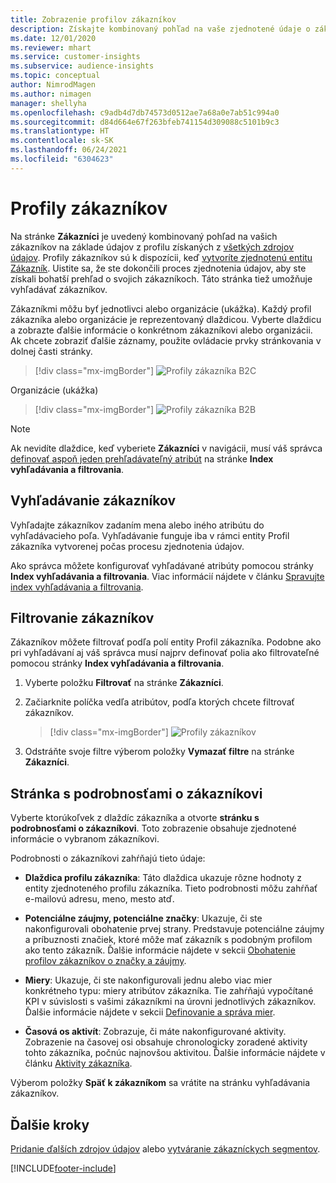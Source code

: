 ```yaml
---
title: Zobrazenie profilov zákazníkov
description: Získajte kombinovaný pohľad na vaše zjednotené údaje o zákazníkoch.
ms.date: 12/01/2020
ms.reviewer: mhart
ms.service: customer-insights
ms.subservice: audience-insights
ms.topic: conceptual
author: NimrodMagen
ms.author: nimagen
manager: shellyha
ms.openlocfilehash: c9adb4d7db74573d0512ae7a68a0e7ab51c994a0
ms.sourcegitcommit: d84d664e67f263bfeb741154d309088c5101b9c3
ms.translationtype: HT
ms.contentlocale: sk-SK
ms.lasthandoff: 06/24/2021
ms.locfileid: "6304623"
---
```

# <a name="customer-profiles"></a>Profily zákazníkov

Na stránke **Zákazníci** je uvedený kombinovaný pohľad na vašich zákazníkov na základe údajov z profilu získaných z [všetkých zdrojov údajov](data-sources.md). Profily zákazníkov sú k dispozícii, keď [vytvoríte zjednotenú entitu Zákazník](data-unification.md). Uistite sa, že ste dokončili proces zjednotenia údajov, aby ste získali bohatší prehľad o svojich zákazníkoch. Táto stránka tiež umožňuje vyhľadávať zákazníkov.

Zákazníkmi môžu byť jednotlivci alebo organizácie (ukážka). Každý profil zákazníka alebo organizácie je reprezentovaný dlaždicou. Vyberte dlaždicu a zobrazte ďalšie informácie o konkrétnom zákazníkovi alebo organizácii. Ak chcete zobraziť ďalšie záznamy, použite ovládacie prvky stránkovania v dolnej časti stránky.

> [!div class="mx-imgBorder"] 
> ![Profily zákazníka B2C](media/profiles-customers.png "Profily zákazníka B2C")

Organizácie (ukážka)
> [!div class="mx-imgBorder"] 
> ![Profily zákazníka B2B](media/profile-customers-b2b.png "Profily zákazníka B2B")

> [!NOTE]
> Ak nevidíte dlaždice, keď vyberiete **Zákazníci** v navigácii, musí váš správca [definovať aspoň jeden prehľadávateľný atribút](search-filter-index.md) na stránke **Index vyhľadávania a filtrovania**.

## <a name="search-for-customers"></a>Vyhľadávanie zákazníkov

Vyhľadajte zákazníkov zadaním mena alebo iného atribútu do vyhľadávacieho poľa. Vyhľadávanie funguje iba v rámci entity Profil zákazníka vytvorenej počas procesu zjednotenia údajov.

Ako správca môžete konfigurovať vyhľadávané atribúty pomocou stránky **Index vyhľadávania a filtrovania**. Viac informácií nájdete v článku [Spravujte index vyhľadávania a filtrovania](search-filter-index.md).

## <a name="filter-customers"></a>Filtrovanie zákazníkov

Zákazníkov môžete filtrovať podľa polí entity Profil zákazníka. Podobne ako pri vyhľadávaní aj váš správca musí najprv definovať polia ako filtrovateľné pomocou stránky **Index vyhľadávania a filtrovania**.

1. Vyberte položku **Filtrovať** na stránke **Zákazníci**.

2. Začiarknite políčka vedľa atribútov, podľa ktorých chcete filtrovať zákazníkov.

   > [!div class="mx-imgBorder"] 
   > ![Profily zákazníkov](media/profiles-customers3.png "Profily zákazníkov")

3. Odstráňte svoje filtre výberom položky **Vymazať filtre** na stránke **Zákazníci**.

##  <a name="customer-details-page"></a>Stránka s podrobnosťami o zákazníkovi

Vyberte ktorúkoľvek z dlaždíc zákazníka a otvorte **stránku s podrobnosťami o zákazníkovi**. Toto zobrazenie obsahuje zjednotené informácie o vybranom zákazníkovi.

Podrobnosti o zákazníkovi zahŕňajú tieto údaje:

-   **Dlaždica profilu zákazníka**: Táto dlaždica ukazuje rôzne hodnoty z entity zjednoteného profilu zákazníka. Tieto podrobnosti môžu zahŕňať e-mailovú adresu, meno, mesto atď. 

-   **Potenciálne záujmy, potenciálne značky**: Ukazuje, či ste nakonfigurovali obohatenie prvej strany. Predstavuje potenciálne záujmy a príbuznosti značiek, ktoré môže mať zákazník s podobným profilom ako tento zákazník. Ďalšie informácie nájdete v sekcii [Obohatenie profilov zákazníkov o značky a záujmy](enrichment-microsoft.md).

-   **Miery**: Ukazuje, či ste nakonfigurovali jednu alebo viac mier konkrétneho typu: miery atribútov zákazníka. Tie zahŕňajú vypočítané KPI v súvislosti s vašimi zákazníkmi na úrovni jednotlivých zákazníkov. Ďalšie informácie nájdete v sekcii [Definovanie a správa mier](measures.md).

-   **Časová os aktivít**: Zobrazuje, či máte nakonfigurované aktivity. Zobrazenie na časovej osi obsahuje chronologicky zoradené aktivity tohto zákazníka, počnúc najnovšou aktivitou. Ďalšie informácie nájdete v článku [Aktivity zákazníka](activities.md).

Výberom položky **Späť k zákazníkom** sa vrátite na stránku vyhľadávania zákazníkov.

## <a name="next-steps"></a>Ďalšie kroky

[Pridanie ďalších zdrojov údajov](data-sources.md) alebo [vytváranie zákazníckych segmentov](segments.md).


[!INCLUDE[footer-include](../includes/footer-banner.md)]
